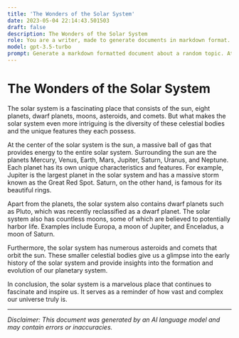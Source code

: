 ```yaml
---
title: 'The Wonders of the Solar System'
date: 2023-05-04 22:14:43.501503
draft: false
description: The Wonders of the Solar System
role: You are a writer, made to generate documents in markdown format. It is very important that all of the documents you generate are in valid markdown format.
model: gpt-3.5-turbo
prompt: Generate a markdown formatted document about a random topic. At the bottom, include a disclaimer explaining that the document was generated by you. The first line of the document should be the title. Make sure that the entire document is in proper markdown format, using a mix of various tags to make the document visually appealing.
---
```


# The Wonders of the Solar System

The solar system is a fascinating place that consists of the sun, eight planets, dwarf planets, moons, asteroids, and comets. But what makes the solar system even more intriguing is the diversity of these celestial bodies and the unique features they each possess.

At the center of the solar system is the sun, a massive ball of gas that provides energy to the entire solar system. Surrounding the sun are the planets Mercury, Venus, Earth, Mars, Jupiter, Saturn, Uranus, and Neptune. Each planet has its own unique characteristics and features. For example, Jupiter is the largest planet in the solar system and has a massive storm known as the Great Red Spot. Saturn, on the other hand, is famous for its beautiful rings.

Apart from the planets, the solar system also contains dwarf planets such as Pluto, which was recently reclassified as a dwarf planet. The solar system also has countless moons, some of which are believed to potentially harbor life. Examples include Europa, a moon of Jupiter, and Enceladus, a moon of Saturn.

Furthermore, the solar system has numerous asteroids and comets that orbit the sun. These smaller celestial bodies give us a glimpse into the early history of the solar system and provide insights into the formation and evolution of our planetary system.

In conclusion, the solar system is a marvelous place that continues to fascinate and inspire us. It serves as a reminder of how vast and complex our universe truly is.

---

*Disclaimer: This document was generated by an AI language model and may contain errors or inaccuracies.*